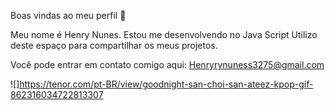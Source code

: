 Boas vindas ao meu perfil 🐢

Meu nome é Henry Nunes.
Estou me desenvolvendo no Java Script
Utilizo deste espaço para compartilhar os meus projetos.

Você pode entrar em contato comigo aqui:
Henryrynuness3275@gmail.com

![]https://tenor.com/pt-BR/view/goodnight-san-choi-san-ateez-kpop-gif-862316034722813307
